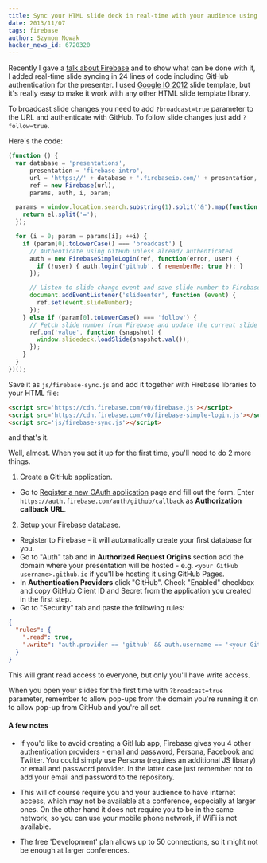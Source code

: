 ```yaml
---
title: Sync your HTML slide deck in real-time with your audience using Firebase
date: 2013/11/07
tags: firebase
author: Szymon Nowak
hacker_news_id: 6720320
---
```


Recently I gave a [talk about Firebase](http://szimek.github.io/presentation-firebase-intro/) and to show what can be done with it, I added real-time slide syncing in 24 lines of code including GitHub authentication for the presenter. I used [Google IO 2012](https://code.google.com/p/io-2012-slides/) slide template, but it's really easy to make it work with any other HTML slide template library.

To broadcast slide changes you need to add `?broadcast=true` parameter to the URL and authenticate with GitHub. To follow slide changes just add `?follow=true`.

Here's the code:

~~~ javascript
(function () {
  var database = 'presentations',
      presentation = 'firebase-intro',
      url = 'https://' + database + '.firebaseio.com/' + presentation,
      ref = new Firebase(url),
      params, auth, i, param;

  params = window.location.search.substring(1).split('&').map(function (el) {
    return el.split('=');
  });

  for (i = 0; param = params[i]; ++i) {
    if (param[0].toLowerCase() === 'broadcast') {
      // Authenticate using GitHub unless already authenticated
      auth = new FirebaseSimpleLogin(ref, function(error, user) {
        if (!user) { auth.login('github', { rememberMe: true }); }
      });

      // Listen to slide change event and save slide number to Firebase
      document.addEventListener('slideenter', function (event) {
        ref.set(event.slideNumber);
      });
    } else if (param[0].toLowerCase() === 'follow') {
      // Fetch slide number from Firebase and update the current slide
      ref.on('value', function (snapshot) {
        window.slidedeck.loadSlide(snapshot.val());
      });
    }
  }
})();
~~~

Save it as `js/firebase-sync.js` and add it together with Firebase libraries to your HTML file:

~~~ html
<script src='https://cdn.firebase.com/v0/firebase.js'></script>
<script src='https://cdn.firebase.com/v0/firebase-simple-login.js'></script>
<script src='js/firebase-sync.js'></script>
~~~

and that's it.

Well, almost. When you set it up for the first time, you'll need to do 2 more things.

1. Create a GitHub application.
* Go to [Register a new OAuth application](https://github.com/settings/applications/new) page and fill out the form. Enter `https://auth.firebase.com/auth/github/callback` as __Authorization callback URL__.

2. Setup your Firebase database.
* Register to Firebase - it will automatically create your first database for you.
* Go to "Auth" tab and in __Authorized Request Origins__ section add the domain where your presentation will be hosted - e.g. `<your GitHub username>.github.io` if you'll be hosting it using GitHub Pages.
* In __Authentication Providers__ click "GitHub". Check "Enabled" checkbox and copy GitHub Client ID and Secret from the application you created in the first step.
* Go to "Security" tab and paste the following rules:

~~~ json
{
  "rules": {
    ".read": true,
    ".write": "auth.provider == 'github' && auth.username == '<your GitHub username>'"
  }
}
~~~

This will grant read access to everyone, but only you'll have write access.

When you open your slides for the first time with `?broadcast=true` parameter, remember to allow pop-ups from the domain you're running it on to allow pop-up from GitHub and you're all set.


#### A few notes

* If you'd like to avoid creating a GitHub app, Firebase gives you 4 other authentication providers - email and password, Persona, Facebook and Twitter. You could simply use Persona (requires an additional JS library) or email and password provider. In the latter case just remember not to add your email and password to the repository.

* This will of course require you and your audience to have internet access, which may not be available at a conference, especially at larger ones. On the other hand it does not require you to be in the same network, so you can use your mobile phone network, if WiFi is not available.

* The free 'Development' plan allows up to 50 connections, so it might not be enough at larger conferences.
